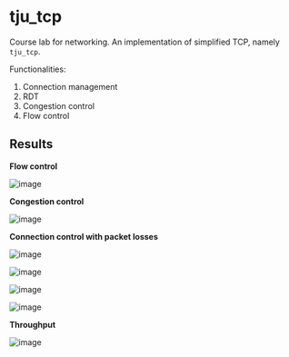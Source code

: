 # tju_tcp

Course lab for networking. An implementation of simplified TCP, namely `tju_tcp`.

Functionalities:

1. Connection management
2. RDT
3. Congestion control
4. Flow control

## Results

**Flow control**

![image](https://github.com/fkcptlst/tju_tcp/assets/79003314/a399c6d2-d935-4082-80b8-cf4738a9d75e)

**Congestion control**

![image](https://github.com/fkcptlst/tju_tcp/assets/79003314/7c48bd02-bc09-4433-9185-03c81e62e394)

**Connection control with packet losses**

![image](https://github.com/fkcptlst/tju_tcp/assets/79003314/83160198-f0dd-483e-b87e-f9b9473436d1)

![image](https://github.com/fkcptlst/tju_tcp/assets/79003314/1fd56207-b1e3-405d-95ba-9af83c11a776)

![image](https://github.com/fkcptlst/tju_tcp/assets/79003314/2cab06be-dfab-40fe-8f7a-a287c706b6cf)


![image](https://github.com/fkcptlst/tju_tcp/assets/79003314/7c4edd77-15ff-4082-94b2-e123f56b466d)

**Throughput**

![image](https://github.com/fkcptlst/tju_tcp/assets/79003314/b3b2a785-97c2-4824-86c6-0abdad22719f)
